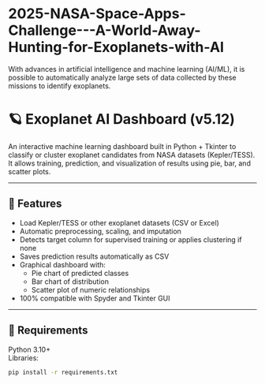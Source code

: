 # 2025-NASA-Space-Apps-Challenge---A-World-Away-Hunting-for-Exoplanets-with-AI
With advances in artificial intelligence and machine learning (AI/ML), it is possible to automatically analyze large sets of data collected by these missions to identify exoplanets.

# 🪐 Exoplanet AI Dashboard (v5.12)

An interactive machine learning dashboard built in Python + Tkinter to classify or cluster exoplanet candidates from NASA datasets (Kepler/TESS).  
It allows training, prediction, and visualization of results using pie, bar, and scatter plots.

---

## 🚀 Features
- Load Kepler/TESS or other exoplanet datasets (CSV or Excel)
- Automatic preprocessing, scaling, and imputation
- Detects target column for supervised training or applies clustering if none
- Saves prediction results automatically as CSV
- Graphical dashboard with:
  - Pie chart of predicted classes  
  - Bar chart of distribution  
  - Scatter plot of numeric relationships
- 100% compatible with Spyder and Tkinter GUI

---

## 🧠 Requirements
Python 3.10+  
Libraries:
```bash
pip install -r requirements.txt
